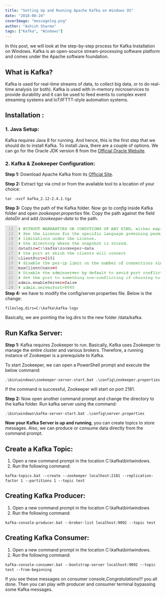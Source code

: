 ```yaml
---
title: "Setting Up and Running Apache Kafka on Windows OS"
date: "2018-08-24"
coverImage: "messagelog.png"
author: "Ashish Sharma"
tags: ["Kafka", "Windows"]
---
```



In this post, we will look at the step-by-step process for Kafka Installation on Windows. Kafka is an open-source stream-processing software platform and comes under the Apache software foundation.


## **What is Kafka?**

Kafka is used for real-time streams of data, to collect big data, or to do real-time analysis (or both). Kafka is used with in-memory microservices to provide durability and it can be used to feed events to complex event streaming systems and IoT/IFTTT-style automation systems. 


## **Installation :**



### 1. Java Setup: 

Kafka requires Java 8 for running. And hence, this is the first step that we should do to install Kafka. To install Java, there are a couple of options. We can go for the Oracle JDK version 8 from the [Official Oracle Website](https://www.oracle.com/java/technologies/javase/javase-jdk8-downloads.html).



### 2. Kafka & Zookeeper Configuration:

**Step 1:** Download Apache Kafka from its [Official Site](https://kafka.apache.org/downloads).

**Step 2:** Extract tgz via cmd or from the available tool  to a location of your choice:


```
tar -xvzf kafka_2.12-2.4.1.tgz
```


**Step 3:** Copy the path of the Kafka folder. Now go to _config_ inside Kafka folder and open _zookeeper.properties_ file. Copy the path against the field _dataDir_ and add _/zookeeper-data_ to the path.

![](zookeeper.png)
**Step 4:** we have to modify the config/server.properties file. Below is the change:


```
fileslog.dirs=C:\kafka\kafka-logs
```


Basically, we are pointing the log.dirs to the new folder /data/kafka.


## **Run Kafka Server:**

**Step 1:** Kafka requires Zookeeper to run. Basically, Kafka uses Zookeeper to manage the entire cluster and various brokers. Therefore, a running instance of Zookeeper is a prerequisite to Kafka.

To start Zookeeper, we can open a PowerShell prompt and execute the below command:


```
.\bin\windows\zookeeper-server-start.bat .\config\zookeeper.properties
```


If the command is successful, Zookeeper will start on port 2181.

**Step 2:** Now open another command prompt and change the directory to the kafka folder. Run kafka server using the command: 
```
.\bin\windows\kafka-server-start.bat .\config\server.properties
```

**Now your Kafka Server is up and running**, you can create topics to store messages. Also, we can produce or consume data directly from the command prompt.


## **Create a Kafka Topic:**



1. Open a new command prompt in the location C:\kafka\bin\windows.
2. Run the following command:


```
kafka-topics.bat --create --zookeeper localhost:2181 --replication-factor 1 --partitions 1 --topic test
```



## **Creating Kafka Producer:**



1. Open a new command prompt in the location C:\kafka\bin\windows
2. Run the following command:


```
kafka-console-producer.bat --broker-list localhost:9092 --topic test
```



## **Creating Kafka Consumer:**



1. Open a new command prompt in the location C:\kafka\bin\windows.
2. Run the following command:


```
kafka-console-consumer.bat --bootstrap-server localhost:9092 --topic test --from-beginning
```


If you see these messages on consumer console,*Congratulations!!!* you all done. Then you can play with producer and consumer terminal bypassing some Kafka messages.

                                                                                                       

 